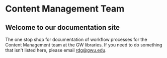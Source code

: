 # Content Management Team

## Welcome to our documentation site

The one stop shop for documentation of workflow processes for the Content Management team at the GW libraries. If you need to do something that isn't listed here, please email [rdg@gwu.edu](mailto:rdg@gwu.edu).



